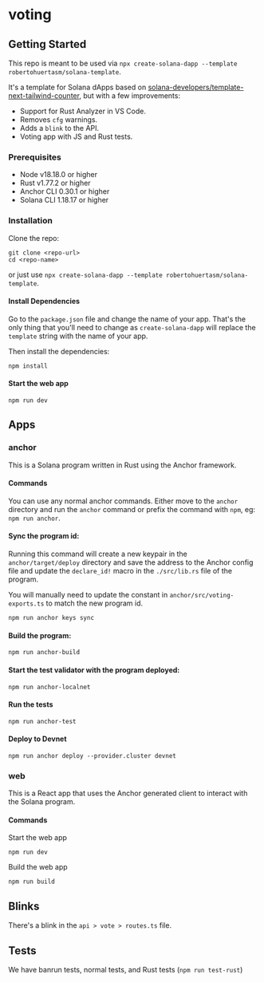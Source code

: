 # voting

## Getting Started

This repo is meant to be used via `npx create-solana-dapp --template robertohuertasm/solana-template`.

It's a template for Solana dApps based on [solana-developers/template-next-tailwind-counter](https://github.com/solana-developers/template-next-tailwind-counter), but with a few improvements:

- Support for Rust Analyzer in VS Code.
- Removes `cfg` warnings.
- Adds a `blink` to the API.
- Voting app with JS and Rust tests.


### Prerequisites

- Node v18.18.0 or higher
- Rust v1.77.2 or higher
- Anchor CLI 0.30.1 or higher
- Solana CLI 1.18.17 or higher

### Installation

Clone the repo:

```shell
git clone <repo-url>
cd <repo-name>
```

or just use `npx create-solana-dapp --template robertohuertasm/solana-template`.

#### Install Dependencies

Go to the `package.json` file and change the name of your app. That's the only thing that you'll need to change as `create-solana-dapp` will replace the `template` string with the name of your app.

Then install the dependencies:

```shell
npm install
```

#### Start the web app

```
npm run dev
```

## Apps

### anchor

This is a Solana program written in Rust using the Anchor framework.

#### Commands

You can use any normal anchor commands. Either move to the `anchor` directory and run the `anchor` command or prefix the command with `npm`, eg: `npm run anchor`.

#### Sync the program id:

Running this command will create a new keypair in the `anchor/target/deploy` directory and save the address to the Anchor config file and update the `declare_id!` macro in the `./src/lib.rs` file of the program.

You will manually need to update the constant in `anchor/src/voting-exports.ts` to match the new program id.

```shell
npm run anchor keys sync
```

#### Build the program:

```shell
npm run anchor-build
```

#### Start the test validator with the program deployed:

```shell
npm run anchor-localnet
```

#### Run the tests

```shell
npm run anchor-test
```

#### Deploy to Devnet

```shell
npm run anchor deploy --provider.cluster devnet
```

### web

This is a React app that uses the Anchor generated client to interact with the Solana program.

#### Commands

Start the web app

```shell
npm run dev
```

Build the web app

```shell
npm run build
```

## Blinks

There's a blink in the `api > vote > routes.ts` file.

## Tests

We have banrun tests, normal tests, and Rust tests (`npm run test-rust`)
